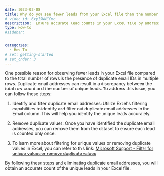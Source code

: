 ```yaml
---
date: 2023-02-08
title: Why do you see fewer leads from your Excel file than the number of rows?
# video_id: 6xyI5NNCCmc
description:  Ensure accurate lead counts in your Excel file by addressing duplicate email IDs. Filter and remove duplicate values using Excel's built-in functions to identify unique leads. Follow the provided link for step-by-step instructions on filtering for unique values or removing duplicates in Excel.
type: How-to
#sidebar:


categories:
  - How-To
# set: getting-started
# set_order: 3
---
```



One possible reason for observing fewer leads in your Excel file compared to the total number of rows is the presence of duplicate email IDs in multiple rows. Duplicate email addresses can result in a discrepancy between the total row count and the number of unique leads. To address this issue, you can follow these steps:

1. Identify and filter duplicate email addresses: Utilize Excel's filtering capabilities to identify and filter out duplicate email addresses in the Email column. This will help you identify the unique leads accurately.

2. Remove duplicate values: Once you have identified the duplicate email addresses, you can remove them from the dataset to ensure each lead is counted only once.

3. To learn more about filtering for unique values or removing duplicate values in Excel, you can refer to this link: [Microsoft Support - Filter for unique values or remove duplicate values](https://support.microsoft.com/en-au/office/filter-for-unique-values-or-remove-duplicate-values-ccf664b0-81d6-449b-bbe1-8daaec1e83c2)

By following these steps and eliminating duplicate email addresses, you will obtain an accurate count of the unique leads in your Excel file.